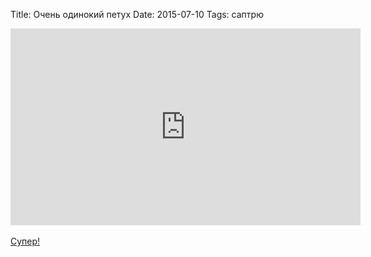 Title: Очень одинокий петух
Date: 2015-07-10
Tags: саптрю

<div class="text"><iframe width="560" height="315" src="https://www.youtube.com/embed/4me3khl1yw8" frameborder="0" allowfullscreen="allowfullscreen"></iframe><br /><br />
<a href="http://www.coolconnections.ru/ru/projects/398/titles/4114">Супер!</a></div>
